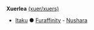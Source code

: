 **Xuerlea** [(xuer/xuers)](https://en.pronouns.page/@Xuerlea)

- [Itaku](https://itaku.ee/profile/xrleaart) ● [Furaffinity](https://www.furaffinity.net/user/xrleaart/) - [Nushara](https://nushara.com/xuerleaart/)
